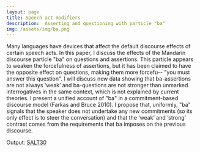 ```yaml
---
layout: page
title: Speech act modifiers
description:  Asserting and questioning with particle "ba"
img: /assets/img/ba.png
---
```

Many languages have devices that affect the default discourse effects of certain speech acts. In this paper, I discuss the effects of the Mandarin discourse particle "ba" on questions and assertions. This particle appears to weaken the forcefulness of assertions, but it has been claimed to have the opposite effect on questions, making them more forcefu-- "you must answer this question". I will discuss new data showing that ba-assertions are not always ‘weak’ and ba-questions are not stronger than unmarked interrogatives in the same context, which is not explained by current theories. I present a unified account of "ba" in a commitment-based discourse model (Farkas and Bruce 2010). I propose that, uniformly, "ba" signals that the speaker does not undertake any new commitments (so its only effect is to steer the conversation) and that the ‘weak’ and ‘strong’ contrast comes from the requirements that ba imposes on the previous discourse.

Output: [SALT30](tba)